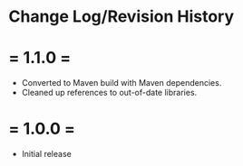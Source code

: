 # Change Log/Revision History

= 1.1.0 =
======
- Converted to Maven build with Maven dependencies.
- Cleaned up references to out-of-date libraries.


= 1.0.0 =
======
- Initial release